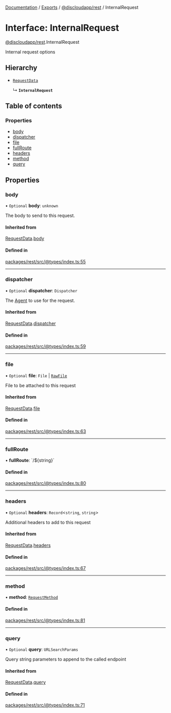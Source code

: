 [Documentation](../README.md) / [Exports](../modules.md) / [@discloudapp/rest](../modules/discloudapp_rest.md) / InternalRequest

# Interface: InternalRequest

[@discloudapp/rest](../modules/discloudapp_rest.md).InternalRequest

Internal request options

## Hierarchy

- [`RequestData`](discloudapp_rest.RequestData.md)

  ↳ **`InternalRequest`**

## Table of contents

### Properties

- [body](discloudapp_rest.InternalRequest.md#body)
- [dispatcher](discloudapp_rest.InternalRequest.md#dispatcher)
- [file](discloudapp_rest.InternalRequest.md#file)
- [fullRoute](discloudapp_rest.InternalRequest.md#fullroute)
- [headers](discloudapp_rest.InternalRequest.md#headers)
- [method](discloudapp_rest.InternalRequest.md#method)
- [query](discloudapp_rest.InternalRequest.md#query)

## Properties

### body

• `Optional` **body**: `unknown`

The body to send to this request.

#### Inherited from

[RequestData](discloudapp_rest.RequestData.md).[body](discloudapp_rest.RequestData.md#body)

#### Defined in

[packages/rest/src/@types/index.ts:55](https://github.com/discloud/discloud.app/blob/967320a/packages/rest/src/@types/index.ts#L55)

___

### dispatcher

• `Optional` **dispatcher**: `Dispatcher`

The [Agent](https://undici.nodejs.org/#/docs/api/Agent) to use for the request.

#### Inherited from

[RequestData](discloudapp_rest.RequestData.md).[dispatcher](discloudapp_rest.RequestData.md#dispatcher)

#### Defined in

[packages/rest/src/@types/index.ts:59](https://github.com/discloud/discloud.app/blob/967320a/packages/rest/src/@types/index.ts#L59)

___

### file

• `Optional` **file**: `File` \| [`RawFile`](discloud_app.RawFile.md)

File to be attached to this request

#### Inherited from

[RequestData](discloudapp_rest.RequestData.md).[file](discloudapp_rest.RequestData.md#file)

#### Defined in

[packages/rest/src/@types/index.ts:63](https://github.com/discloud/discloud.app/blob/967320a/packages/rest/src/@types/index.ts#L63)

___

### fullRoute

• **fullRoute**: \`/$\{string}\`

#### Defined in

[packages/rest/src/@types/index.ts:80](https://github.com/discloud/discloud.app/blob/967320a/packages/rest/src/@types/index.ts#L80)

___

### headers

• `Optional` **headers**: `Record`\<`string`, `string`\>

Additional headers to add to this request

#### Inherited from

[RequestData](discloudapp_rest.RequestData.md).[headers](discloudapp_rest.RequestData.md#headers)

#### Defined in

[packages/rest/src/@types/index.ts:67](https://github.com/discloud/discloud.app/blob/967320a/packages/rest/src/@types/index.ts#L67)

___

### method

• **method**: [`RequestMethod`](../enums/discloudapp_rest.RequestMethod.md)

#### Defined in

[packages/rest/src/@types/index.ts:81](https://github.com/discloud/discloud.app/blob/967320a/packages/rest/src/@types/index.ts#L81)

___

### query

• `Optional` **query**: `URLSearchParams`

Query string parameters to append to the called endpoint

#### Inherited from

[RequestData](discloudapp_rest.RequestData.md).[query](discloudapp_rest.RequestData.md#query)

#### Defined in

[packages/rest/src/@types/index.ts:71](https://github.com/discloud/discloud.app/blob/967320a/packages/rest/src/@types/index.ts#L71)
